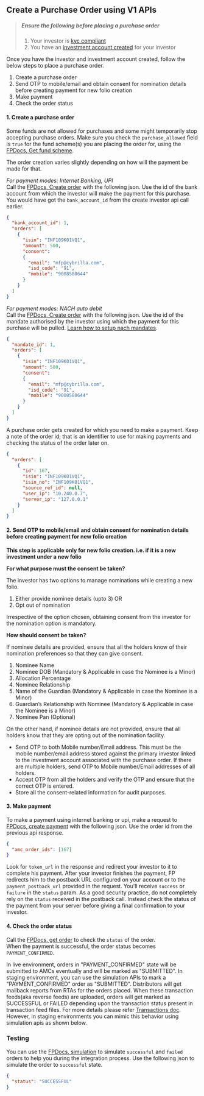 ## Create a Purchase Order using V1 APIs

> ##### Ensure the following before placing a purchase order
> 1. Your investor is [kyc compliant](/identity/overview)
> 2. You have an [investment account created](/mf-transactions/overview) for your investor

Once you have the investor and investment account created, follow the below steps to place a purchase order.  
1. Create a purchase order
2. Send OTP to mobile/email and obtain consent for nomination details before creating payment for new folio creation
3. Make payment
4. Check the order status

#### 1. Create a purchase order
Some funds are not allowed for purchases and some might temporarily stop accepting purchase orders. Make sure you check the `purchase_allowed` field is `true` for the fund scheme(s) you are placing the order for, using the [FPDocs, Get fund scheme](https://fintechprimitives.com/api/#get-single-fund-schemes-detail).

The order creation varies slightly depending on how will the payment be made for that.  

*For payment modes: Internet Banking, UPI*  
Call the [FPDocs, Create order](https://fintechprimitives.com/api/#post-create-lumpsum-order-netbanking) with the following json. Use the id of the bank account from which the investor will make the payment for this purchase. You would have got the `bank_account_id` from the create investor api call earlier.

```json
{
  "bank_account_id": 1,
  "orders": [
    {
      "isin": "INF109K01VQ1",
      "amount": 500,
      "consent": 
      {
        "email": "mfp@cybrilla.com",
        "isd_code": "91",
        "mobile": "9008580644"
      }
    }
  ]
}
```

*For payment modes: NACH auto debit*  
Call the [FPDocs, Create order](https://fintechprimitives.com/api/#post-create-lumpsum-order-nach) with the following json. Use the id of the mandate authorised by the investor using which the payment for this purchase will be pulled. [Learn how to setup nach mandates](/payments/nach).

```json
{
  "mandate_id": 1,
  "orders": [
    {
      "isin": "INF109K01VQ1",
      "amount": 500,
      "consent": 
      {
        "email": "mfp@cybrilla.com",
        "isd_code": "91",
        "mobile": "9008580644"
      }      
    }
  ]
}
```


A purchase order gets created for which you need to make a payment. Keep a note of the order id; that is an identifier to use for making payments and checking the status of the order later on.

```json
{
  "orders": [
    {
      "id": 167,
      "isin": "INF109K01VQ1",
      "isin_no": "INF109K01VQ1",
      "source_ref_id": null,
      "user_ip": "10.240.0.7",
      "server_ip": "127.0.0.1"
    }
  ]
}
```
#### 2. Send OTP to mobile/email and obtain consent for nomination details before creating payment for new folio creation

**This step is applicable only for new folio creation. i.e. if it is a new investment under a new folio**

**For what purpose must the consent be taken?**

The investor has two options to manage nominations while creating a new folio.

1. Either provide nominee details (upto 3) OR
2. Opt out of nomination

Irrespective of the option chosen, obtaining consent from the investor for the nomination option is mandatory.

**How should consent be taken?**

If nominee details are provided, ensure that all the holders know of their nomination preferences so that they can give consent.
1. Nominee Name
2. Nominee DOB (Mandatory & Applicable in case the Nominee is a Minor)
3. Allocation Percentage
4. Nominee Relationship
5. Name of the Guardian (Mandatory & Applicable in case the Nominee is a Minor) 
6. Guardian’s Relationship with Nominee (Mandatory & Applicable in case the Nominee is a Minor) 
7. Nominee Pan (Optional)

On the other hand, if nominee details are not provided, ensure that all holders know that they are opting out of the nomination facility.

- Send OTP to both Mobile number/Email address. This must be the mobile number/email address stored against the primary investor linked to the investment account associated with the purchase order. If there are multiple holders, send OTP to Mobile number/Email addresses of all holders.
- Accept OTP from all the holders and verify the OTP and ensure that the correct OTP is entered.
- Store all the consent-related information for audit purposes.

#### 3. Make payment

To make a payment using internet banking or upi, make a request to [FPDocs, create payment](https://fintechprimitives.com/api/#post-net-banking) with the following json. Use the order id from the previous api response.


```json
{
  "amc_order_ids": [167]
}
```

Look for `token_url` in the response and redirect your investor to it to complete his payment. After your investor finishes the payment, FP redirects him to the postback URL configured on your account or to the `payment_postback_url` provided in the request. You'll receive `success` or `failure` in the `status` param. As a good security practice, do not completely rely on the `status` received in the postback call. Instead check the status of the payment from your server before giving a final confirmation to your investor.  


#### 4. Check the order status

Call the [FPDocs, get order](https://fintechprimitives.com/api/#get-fetch-single-order) to check the `status` of the order.  
When the payment is successful, the order status becomes `PAYMENT_CONFIRMED`. 

In live environment, orders in "PAYMENT_CONFIRMED" state will be submitted to AMCs eventually and will be marked as "SUBMITTED". In staging environment, you can use the simulation APIs to mark a "PAYMENT_CONFIRMED" order as "SUBMITTED". Distributors will get mailback reports from RTAs for the orders placed. When these transaction feeds(aka reverse feeds) are uploaded, orders will get marked as SUCCESSFUL or FAILED depending upon the transaction status present in transaction feed files. For more details please refer [Transactions doc](/pages/workflows/investor-reporting-usage). However, in staging environments you can mimic this behavior using simulation apis as shown below.


### Testing

You can use the [FPDocs, simulation](https://fintechprimitives.com/api/#post-order-simulation) to simulate `successful` and `failed` orders to help you during the integration process. Use the following json to simulate the order to `successful` state.

```json
{
  "status": "SUCCESSFUL"
}
```
